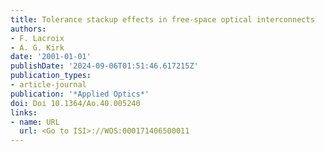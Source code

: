 ```yaml
---
title: Tolerance stackup effects in free-space optical interconnects
authors:
- F. Lacroix
- A. G. Kirk
date: '2001-01-01'
publishDate: '2024-09-06T01:51:46.617215Z'
publication_types:
- article-journal
publication: '*Applied Optics*'
doi: Doi 10.1364/Ao.40.005240
links:
- name: URL
  url: <Go to ISI>://WOS:000171406500011
---
```

